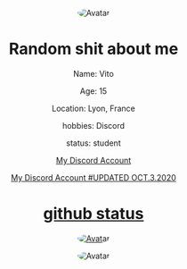 <p align="center">
<a>
<img src="https://cdn.discordapp.com/attachments/741821931531141202/752949244599468152/circle-cropped_1.png" alt="Avatar" style="border-radius: 50%;">
</a>

</p>
<div class="display">
<h1 style="text-align: center;" align="center"> Random shit about me </h1>
<p style="text-align: center;"align="center">Name: Vito </p></a>
<p style="text-align: center;"align="center">Age: 15<br></p>
<p style="text-align: center;"align="center">Location: Lyon, France</p></a>
<p style="text-align: center;"align="center">hobbies: Discord<br></p>
<p style="text-align: center;"align="center">status: student<br></p>
<a href="https://discord.com/users/773630534030721044"> <p style="text-align: center;"align="center">My Discord Account<br></p></>



<p align="center">
<a href="https://discord.com/users/773630534030721044"> <p style="text-align: center;"align="center">My Discord Account #UPDATED OCT.3.2020<br></p></>
<p align="center">

    
<p align="center"> 
<h1 style="text-align: center;" align="center"> github status </h1>
<p align="center">
<img src="https://github-readme-stats.vercel.app/api?username=Vanity1337&show_icons=true&theme=dark" alt="Avatar" style="border-radius: 100%;">
</a><br>
<a>
<p align="center">
<img src="https://github-readme-stats.vercel.app/api/top-langs/?username=Vanity1337&theme=dark" alt="Avatar" style="border-radius: 100%;">
</a><br>
